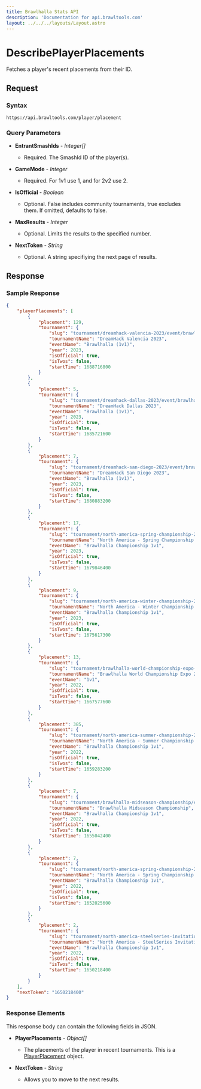 ```yaml
---
title: Brawlhalla Stats API
description: 'Documentation for api.brawltools.com'
layout: ../../../layouts/Layout.astro
---
```


# DescribePlayerPlacements

Fetches a player's recent placements from their ID.

## Request

### Syntax

```https://api.brawltools.com/player/placement```

### Query Parameters

- **EntrantSmashIds** - *Integer[]*
    - Required. The SmashId ID of the player(s).

- **GameMode** - *Integer*
    - Required. For 1v1 use 1, and for 2v2 use 2.

- **IsOfficial** - *Boolean*
    - Optional. False includes community tournaments, true excludes them. If omitted, defaults to false.

- **MaxResults** - *Integer*
    - Optional. Limits the results to the specified number.

- **NextToken** - *String*
    - Optional. A string specifiying the next page of results.

## Response

### Sample Response

```json
{
    "playerPlacements": [
        {
            "placement": 129,
            "tournament": {
                "slug": "tournament/dreamhack-valencia-2023/event/brawlhalla-1v1",
                "tournamentName": "DreamHack Valencia 2023",
                "eventName": "Brawlhalla (1v1)",
                "year": 2023,
                "isOfficial": true,
                "isTwos": false,
                "startTime": 1688716800
            }
        },
        {
            "placement": 5,
            "tournament": {
                "slug": "tournament/dreamhack-dallas-2023/event/brawlhalla-1v1",
                "tournamentName": "DreamHack Dallas 2023",
                "eventName": "Brawlhalla (1v1)",
                "year": 2023,
                "isOfficial": true,
                "isTwos": false,
                "startTime": 1685721600
            }
        },
        {
            "placement": 7,
            "tournament": {
                "slug": "tournament/dreamhack-san-diego-2023/event/brawlhalla-1v1",
                "tournamentName": "DreamHack San Diego 2023",
                "eventName": "Brawlhalla (1v1)",
                "year": 2023,
                "isOfficial": true,
                "isTwos": false,
                "startTime": 1680883200
            }
        },
        {
            "placement": 17,
            "tournament": {
                "slug": "tournament/north-america-spring-championship-2023/event/brawlhalla-championship-1v1",
                "tournamentName": "North America - Spring Championship 2023",
                "eventName": "Brawlhalla Championship 1v1",
                "year": 2023,
                "isOfficial": true,
                "isTwos": false,
                "startTime": 1679846400
            }
        },
        {
            "placement": 9,
            "tournament": {
                "slug": "tournament/north-america-winter-championship-2023/event/brawlhalla-championship-1v1",
                "tournamentName": "North America - Winter Championship 2023",
                "eventName": "Brawlhalla Championship 1v1",
                "year": 2023,
                "isOfficial": true,
                "isTwos": false,
                "startTime": 1675617300
            }
        },
        {
            "placement": 13,
            "tournament": {
                "slug": "tournament/brawlhalla-world-championship-expo-2022/event/1v1",
                "tournamentName": "Brawlhalla World Championship Expo 2022",
                "eventName": "1v1",
                "year": 2022,
                "isOfficial": true,
                "isTwos": false,
                "startTime": 1667577600
            }
        },
        {
            "placement": 385,
            "tournament": {
                "slug": "tournament/north-america-summer-championship-2022/event/brawlhalla-championship-1v1",
                "tournamentName": "North America - Summer Championship 2022",
                "eventName": "Brawlhalla Championship 1v1",
                "year": 2022,
                "isOfficial": true,
                "isTwos": false,
                "startTime": 1659283200
            }
        },
        {
            "placement": 7,
            "tournament": {
                "slug": "tournament/brawlhalla-midseason-championship/event/brawlhalla-championship-1v1",
                "tournamentName": "Brawlhalla Midseason Championship",
                "eventName": "Brawlhalla Championship 1v1",
                "year": 2022,
                "isOfficial": true,
                "isTwos": false,
                "startTime": 1655042400
            }
        },
        {
            "placement": 7,
            "tournament": {
                "slug": "tournament/north-america-spring-championship-2022/event/brawlhalla-championship-1v1",
                "tournamentName": "North America - Spring Championship 2022",
                "eventName": "Brawlhalla Championship 1v1",
                "year": 2022,
                "isOfficial": true,
                "isTwos": false,
                "startTime": 1652025600
            }
        },
        {
            "placement": 2,
            "tournament": {
                "slug": "tournament/north-america-steelseries-invitational-2022/event/brawlhalla-championship-1v1",
                "tournamentName": "North America - SteelSeries Invitational 2022",
                "eventName": "Brawlhalla Championship 1v1",
                "year": 2022,
                "isOfficial": true,
                "isTwos": false,
                "startTime": 1650218400
            }
        }
    ],
    "nextToken": "1650218400"
}
```

### Response Elements

This response body can contain the following fields in JSON.

- **PlayerPlacements** - *Object[]*
    - The placements of the player in recent tournaments. This is a <a href="../../datatypes/playerplacement">PlayerPlacement</a> object.

- **NextToken** - *String*
    - Allows you to move to the next results.